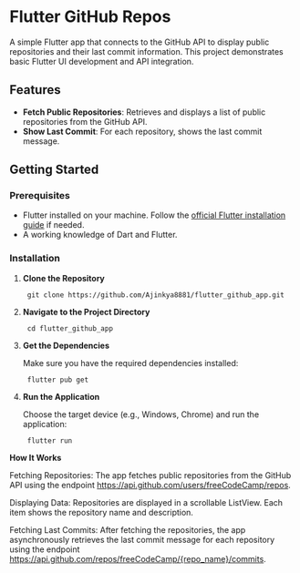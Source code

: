 # Flutter GitHub Repos

A simple Flutter app that connects to the GitHub API to display public repositories and their last commit information. This project demonstrates basic Flutter UI development and API integration.

## Features

- **Fetch Public Repositories**: Retrieves and displays a list of public repositories from the GitHub API.
- **Show Last Commit**: For each repository, shows the last commit message.

## Getting Started

### Prerequisites

- Flutter installed on your machine. Follow the [official Flutter installation guide](https://flutter.dev/docs/get-started/install) if needed.
- A working knowledge of Dart and Flutter.

### Installation

1. **Clone the Repository**

        git clone https://github.com/Ajinkya8881/flutter_github_app.git

2. **Navigate to the Project Directory**

        cd flutter_github_app

3. **Get the Dependencies**

      Make sure you have the required dependencies installed:

        flutter pub get

4. **Run the Application**

      Choose the target device (e.g., Windows, Chrome) and run the application:

        flutter run

**How It Works**

 Fetching Repositories: The app fetches public repositories from the GitHub API using the endpoint https://api.github.com/users/freeCodeCamp/repos.

 Displaying Data: Repositories are displayed in a scrollable ListView. Each item shows the repository name and description.

 Fetching Last Commits: After fetching the repositories, the app asynchronously retrieves the last commit message for each repository using the endpoint             https://api.github.com/repos/freeCodeCamp/{repo_name}/commits.

